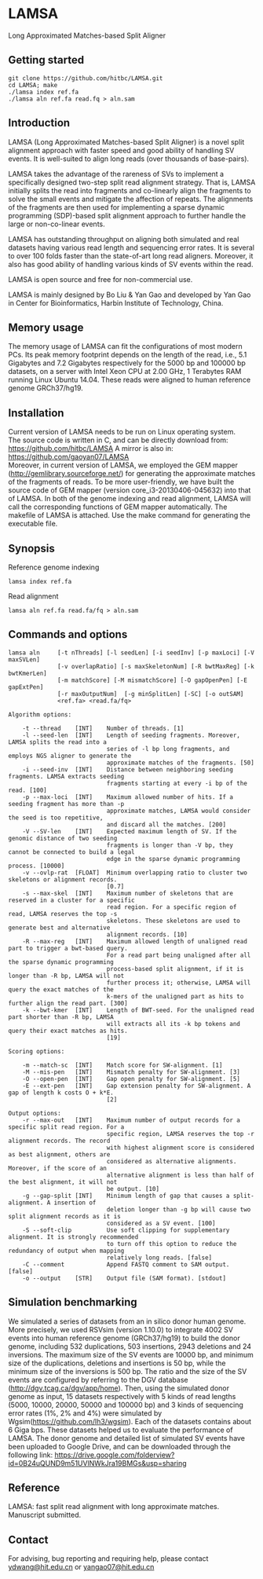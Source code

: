 # LAMSA
Long Approximated Matches-based Split Aligner

## Getting started
	git clone https://github.com/hitbc/LAMSA.git
	cd LAMSA; make
	./lamsa index ref.fa
	./lamsa aln ref.fa read.fq > aln.sam

## Introduction
LAMSA (Long Approximated Matches-based Split Aligner) is a  novel split alignment approach with faster speed and good ability of handling SV events. It is well-suited to align long reads (over thousands of base-pairs). 

LAMSA takes the advantage of the rareness of SVs to implement a specifically designed two-step split read alignment strategy. That is, LAMSA initially splits the read into fragments and co-linearly align the fragments to solve the small events and mitigate the affection of repeats. The alignments of the fragments are then used for implementing a sparse dynamic programming (SDP)-based split alignment approach to further handle the large or non-co-linear events.

LAMSA has outstanding throughput on aligning both simulated and real datasets having various read length and sequencing error rates. It is several to over 100 folds faster than the state-of-art long read aligners. Moreover, it also has good ability of handling various kinds of SV events within the read. 

LAMSA is open source and free for non-commercial use.

LAMSA is mainly designed by Bo Liu & Yan Gao and developed by Yan Gao in Center for Bioinformatics, Harbin Institute of Technology, China.

## Memory usage
The memory usage of LAMSA can fit the configurations of most modern PCs. Its peak memory footprint depends on the length of the read, i.e., 5.1 Gigabytes and 7.2 Gigabytes respectively for the 5000 bp and 100000 bp datasets, on a server with Intel Xeon CPU at 2.00 GHz, 1 Terabytes RAM running Linux Ubuntu 14.04. These reads were aligned to human reference genome GRCh37/hg19.

## Installation
Current version of LAMSA needs to be run on Linux operating system.  
The source code is written in C, and can be directly download from: https://github.com/hitbc/LAMSA
A mirror is also in: https://github.com/gaoyan07/LAMSA  
Moreover, in current version of LAMSA, we employed the GEM mapper (http://gemlibrary.sourceforge.net/) for generating the approximate matches of the fragments of reads. To be more user-friendly, we have built the source code of GEM mapper (version core_i3-20130406-045632) into that of LAMSA. In both of the genome indexing and read alignment, LAMSA will call the corresponding functions of GEM mapper automatically.
The makefile of LAMSA is attached. Use the make command for generating the executable file.  

## Synopsis

Reference genome indexing
```
lamsa index ref.fa
```
	
Read alignment
```
lamsa aln ref.fa read.fa/fq > aln.sam
```

## Commands and options
```
lamsa aln     [-t nThreads] [-l seedLen] [-i seedInv] [-p maxLoci] [-V maxSVLen] 
              [-v overlapRatio] [-s maxSkeletonNum] [-R bwtMaxReg] [-k bwtKmerLen]
              [-m matchScore] [-M mismatchScore] [-O gapOpenPen] [-E gapExtPen] 
              [-r maxOutputNum]  [-g minSplitLen] [-SC] [-o outSAM] 
              <ref.fa> <read.fa/fq>
              
Algorithm options:

    -t --thread    [INT]    Number of threads. [1]
    -l --seed-len  [INT]    Length of seeding fragments. Moreover, LAMSA splits the read into a 
                            series of -l bp long fragments, and employs NGS aligner to generate the 
                            approximate matches of the fragments. [50]
    -i --seed-inv  [INT]    Distance between neighboring seeding fragments. LAMSA extracts seeding 
                            fragments starting at every -i bp of the read. [100]
    -p --max-loci  [INT]    Maximum allowed number of hits. If a seeding fragment has more than -p 
                            approximate matches, LAMSA would consider the seed is too repetitive, 
                            and discard all the matches. [200]
    -V --SV-len    [INT]    Expected maximum length of SV. If the genomic distance of two seeding 
                            fragments is longer than -V bp, they cannot be connected to build a legal 
                            edge in the sparse dynamic programming process. [10000]
    -v --ovlp-rat  [FLOAT]  Minimum overlapping ratio to cluster two skeletons or alignment records. 
                            [0.7]
    -s --max-skel  [INT]    Maximum number of skeletons that are reserved in a cluster for a specific 
                            read region. For a specific region of read, LAMSA reserves the top -s 
                            skeletons. These skeletons are used to generate best and alternative 
                            alignment records. [10]
    -R --max-reg   [INT]    Maximum allowed length of unaligned read part to trigger a bwt-based query. 
                            For a read part being unaligned after all the sparse dynamic programming 
                            process-based split alignment, if it is longer than -R bp, LAMSA will not 
                            further process it; otherwise, LAMSA will query the exact matches of the 
                            k-mers of the unaligned part as hits to further align the read part. [300]
    -k --bwt-kmer  [INT]    Length of BWT-seed. For the unaligned read part shorter than -R bp, LAMSA 
                            will extracts all its -k bp tokens and query their exact matches as hits. 
                            [19]

Scoring options:

    -m --match-sc  [INT]    Match score for SW-alignment. [1]
    -M --mis-pen   [INT]    Mismatch penalty for SW-alignment. [3]
    -O --open-pen  [INT]    Gap open penalty for SW-alignment. [5]
    -E --ext-pen   [INT]    Gap extension penalty for SW-alignment. A gap of length k costs O + k*E.
                            [2]

Output options:
    -r --max-out   [INT]    Maximum number of output records for a specific split read region. For a 
                            specific region, LAMSA reserves the top -r alignment records. The record 
                            with highest alignment score is considered as best alignment, others are 
                            considered as alternative alignments. Moreover, if the score of an 
                            alternative alignment is less than half of the best alignment, it will not 
                            be output. [10]
    -g --gap-split [INT]    Minimum length of gap that causes a split-alignment. A insertion of 
                            deletion longer than -g bp will cause two split alignment records as it is 
                            considered as a SV event. [100]
    -S --soft-clip          Use soft clipping for supplementary alignment. It is strongly recommended
                            to turn off this option to reduce the redundancy of output when mapping
                            relatively long reads. [false]
    -C --comment            Append FASTQ comment to SAM output. [false]
    -o --output    [STR]    Output file (SAM format). [stdout]

```

## Simulation benchmarking
We simulated a series of datasets from an in silico donor human genome. More precisely, we used RSVsim (version 1.10.0) to integrate 4002 SV events into human reference genome (GRCh37/hg19) to build the donor genome, including 532 duplications, 503 insertions, 2943 deletions and 24 inversions. The maximum size of the SV events are 10000 bp, and minimum size of the duplications, deletions and insertions is 50 bp, while the minimum size of the inversions is 500 bp. The ratio and the size of the SV events are configured by referring to the DGV database (http://dgv.tcag.ca/dgv/app/home). Then, using the simulated donor genome as input, 15 datasets respectively with 5 kinds of read lengths (5000, 10000, 20000, 50000 and 100000 bp) and 3 kinds of sequencing error rates (1%, 2% and 4%) were simulated by Wgsim(https://github.com/lh3/wgsim). Each of the datasets contains about 6 Giga bps. These datasets helped us to evaluate the performance of LAMSA. The donor genome and detailed list of simulated SV events have been uploaded to Google Drive, and can be downloaded through the following link: https://drive.google.com/folderview?id=0B24uQUND9m51UVlNWkJra19BMGs&usp=sharing


## Reference
LAMSA: fast split read alignment with long approximate matches. Manuscript submitted.

## Contact
For advising, bug reporting and requiring help, please contact ydwang@hit.edu.cn or yangao07@hit.edu.cn



